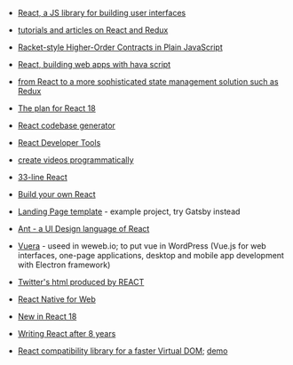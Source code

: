 + [React, a JS library for building user interfaces](https://facebook.github.io/react/)
+ [tutorials and articles on React and Redux](https://github.com/markerikson/react-redux-links)
+ [Racket-style Higher-Order Contracts in Plain JavaScript](https://github.com/sefaira/rho-contracts.js)
+ [React, building web apps with hava script](https://www.reddit.com/r/reactjs/)
+ [from React to a more sophisticated state management solution such as Redux](https://www.robinwieruch.de/learn-react-before-using-redux/)
+ [The plan for React 18](https://reactjs.org/blog/2021/06/08/the-plan-for-react-18.html)

+ [React codebase generator](https://divjoy.com/)

+ [React Developer Tools](https://reactjs.org/blog/2019/08/15/new-react-devtools.html)
+ [create videos programmatically](https://github.com/remotion-dev/remotion)

+ [33-line React](https://leontrolski.github.io/33-line-react.html)
+ [Build your own React](https://pomb.us/build-your-own-react/)

+ [Landing Page template](https://github.com/cruip/open-react-template) - example project, try Gatsby instead

+ [Ant - a UI Design language of React](https://ant.design/docs/react/introduce)

+ [Vuera](https://github.com/akxcv/vuera)  - useed in weweb.io; to put vue in WordPress (Vue.js for web interfaces, one-page applications, desktop and mobile app development with Electron framework)
+ [Twitter's html produced by REACT](https://giuseppegurgone.com/twitter-html/)
+ [React Native for Web](https://necolas.github.io/react-native-web/)
+ [New in React 18](https://yagmurcetintas.com/journal/whats-new-in-react-18)
+ [Writing React after 8 years](https://nesbtesh.medium.com/how-i-write-react-after-8-years-12cbf82c351)
+ [React compatibility library for a faster Virtual DOM](https://github.com/aidenybai/million); [demo](https://github.com/aidenybai/million-react-compat)

